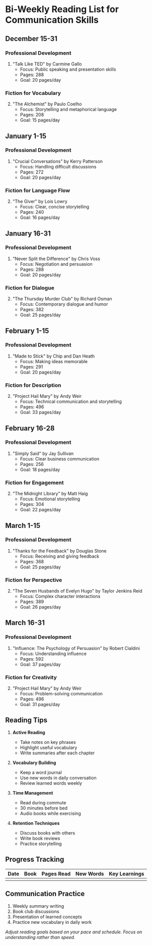 # Bi-Weekly Reading List for Communication Skills

## December 15-31
### Professional Development
1. "Talk Like TED" by Carmine Gallo
   - Focus: Public speaking and presentation skills
   - Pages: 288
   - Goal: 20 pages/day

### Fiction for Vocabulary
2. "The Alchemist" by Paulo Coelho
   - Focus: Storytelling and metaphorical language
   - Pages: 208
   - Goal: 15 pages/day

## January 1-15
### Professional Development
1. "Crucial Conversations" by Kerry Patterson
   - Focus: Handling difficult discussions
   - Pages: 272
   - Goal: 20 pages/day

### Fiction for Language Flow
2. "The Giver" by Lois Lowry
   - Focus: Clear, concise storytelling
   - Pages: 240
   - Goal: 16 pages/day

## January 16-31
### Professional Development
1. "Never Split the Difference" by Chris Voss
   - Focus: Negotiation and persuasion
   - Pages: 288
   - Goal: 20 pages/day

### Fiction for Dialogue
2. "The Thursday Murder Club" by Richard Osman
   - Focus: Contemporary dialogue and humor
   - Pages: 382
   - Goal: 25 pages/day

## February 1-15
### Professional Development
1. "Made to Stick" by Chip and Dan Heath
   - Focus: Making ideas memorable
   - Pages: 291
   - Goal: 20 pages/day

### Fiction for Description
2. "Project Hail Mary" by Andy Weir
   - Focus: Technical communication and storytelling
   - Pages: 496
   - Goal: 33 pages/day

## February 16-28
### Professional Development
1. "Simply Said" by Jay Sullivan
   - Focus: Clear business communication
   - Pages: 256
   - Goal: 18 pages/day

### Fiction for Engagement
2. "The Midnight Library" by Matt Haig
   - Focus: Emotional storytelling
   - Pages: 304
   - Goal: 22 pages/day

## March 1-15
### Professional Development
1. "Thanks for the Feedback" by Douglas Stone
   - Focus: Receiving and giving feedback
   - Pages: 368
   - Goal: 25 pages/day

### Fiction for Perspective
2. "The Seven Husbands of Evelyn Hugo" by Taylor Jenkins Reid
   - Focus: Complex character interactions
   - Pages: 389
   - Goal: 26 pages/day

## March 16-31
### Professional Development
1. "Influence: The Psychology of Persuasion" by Robert Cialdini
   - Focus: Understanding influence
   - Pages: 592
   - Goal: 37 pages/day

### Fiction for Creativity
2. "Project Hail Mary" by Andy Weir
   - Focus: Problem-solving communication
   - Pages: 496
   - Goal: 31 pages/day

## Reading Tips
1. **Active Reading**
   - Take notes on key phrases
   - Highlight useful vocabulary
   - Write summaries after each chapter

2. **Vocabulary Building**
   - Keep a word journal
   - Use new words in daily conversation
   - Review learned words weekly

3. **Time Management**
   - Read during commute
   - 30 minutes before bed
   - Audio books while exercising

4. **Retention Techniques**
   - Discuss books with others
   - Write book reviews
   - Practice storytelling

## Progress Tracking
| Date | Book | Pages Read | New Words | Key Learnings |
|------|------|------------|-----------|---------------|
| | | | | |

## Communication Practice
1. Weekly summary writing
2. Book club discussions
3. Presentation of learned concepts
4. Practice new vocabulary in daily work

*Adjust reading goals based on your pace and schedule. Focus on understanding rather than speed.*
